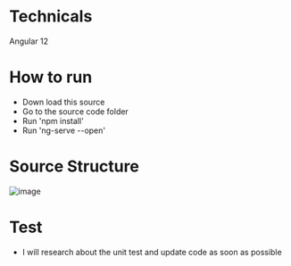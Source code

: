 # Technicals
Angular 12
# How to run
- Down load this source
- Go to the source code folder
- Run 'npm install'
- Run 'ng-serve --open'
# Source Structure
![image](https://user-images.githubusercontent.com/26564132/120507929-70af3f80-c3f1-11eb-8333-7cacc8d01e47.png)

# Test
- I will research about the unit test and update code as soon as possible
